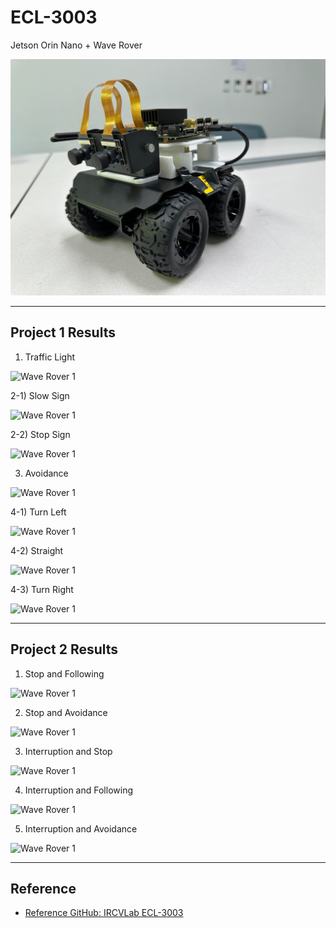# ECL-3003
Jetson Orin Nano + Wave Rover

![Wave Rover](Default/Jetson_Orin_Wave_Rover.jpg) 

---

## Project 1 Results

1) Traffic Light

 ![Wave Rover 1](gifs/Traffic_Light.gif)

2-1) Slow Sign 

 ![Wave Rover 1](gifs/Slow_Sign.gif)

2-2) Stop Sign
   
 ![Wave Rover 1](gifs/Stop_Sign.gif)

3) Avoidance

  ![Wave Rover 1](gifs/Avoidance.gif)

4-1) Turn Left 

  ![Wave Rover 1](gifs/Left_Turn.gif)

4-2) Straight
  
  ![Wave Rover 1](gifs/Straight.gif)
  
4-3) Turn Right

 ![Wave Rover 1](gifs/Right_Turn.gif)

---

## Project 2 Results

1) Stop and Following

 ![Wave Rover 1](gifs/Following.gif)

2) Stop and Avoidance

 ![Wave Rover 1](gifs/Avoidance.gif)
  
3) Interruption and Stop

 ![Wave Rover 1](gifs/Interruption_Stop.gif)
 
4) Interruption and Following

 ![Wave Rover 1](gifs/Interruption_Following.gif)

5) Interruption and Avoidance

 ![Wave Rover 1](gifs/Interruption_Avoidance.gif)

---

## Reference
- [Reference GitHub: IRCVLab ECL-3003](https://github.com/IRCVLab/HYU-ECL3003)
